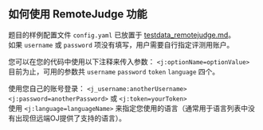 ## 如何使用 RemoteJudge 功能
题目的样例配置文件 `config.yaml` 已放置于 [testdata_remotejudge.md](../examples/testdata_remotejudge.yaml)。  
如果 `username` 或 `password` 项没有填写，用户需要自行指定评测用账户。  

您可以在您的代码中使用以下注释来传入参数： `<j:optionName=optionValue>`   
目前为止，可用的参数共 `username` `password` `token` `language` 四个。

使用您自己的账号登录： `<j_username:anotherUsername> <j:password=anotherPassword>` 或 `<j:token=yourToken>`  
使用 `<j:language=languageName>` 来指定您使用的语言（通常用于语言列表中没有出现但远端OJ提供了支持的语言）。  